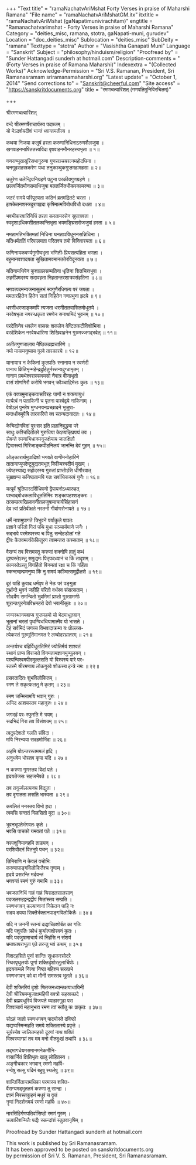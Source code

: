 +++
"Text title" = "ramaNachatvAriMshat Forty Verses in praise of Maharshi Ramana"
"File name" = "ramaNachatvAriMshatGM.itx"
itxtitle = "ramaNachatvAriMshat (gaNapatimunivirachitam)"
engtitle = "Ramanachatvarimshat - Forty Verses in praise of Maharshi Ramana"
Category = "deities_misc, ramana, stotra, gaNapati-muni, gurudev"
Location = "doc_deities_misc"
Sublocation = "deities_misc"
SubDeity = "ramana"
Texttype = "stotra"
Author = "Vasishtha Ganapati Muni"
Language = "Sanskrit"
Subject = "philosophy/hinduism/religion"
"Proofread by" = "Sunder Hattangadi sunderh at hotmail.com"
Description-comments = "(Forty Verses in praise of Ramana Maharshi)"
Indexextra = "(Collected Works)"
Acknowledge-Permission = "Sri V.S. Ramanan, President, Sri Ramanasramam sriramanamaharshi.org"
"Latest update" = "October 1, 2014"
"Send corrections to" = "Sanskrit@cheerful.com"
"Site access" = "https://sanskritdocuments.org"
title = "रमणचत्वारिंशत् (गणपतिमुनिविरचितम्)"

+++
  
 श्रीरमणचत्वारिंशत्   
  
वन्दे श्रीरमणर्षेराचार्यस्य पदाब्जम् ।  
यो मेऽदर्शयदीशं भान्तं ध्वान्तमतीत्य ॥  
  
कथया निजया कलुषं हरता करुणानिधिनाऽरुणशैलजुषा ।  
खगवाहनभाषिततत्त्वविदा वृषवाहनमौनरहस्यभृता ॥ १॥  
  
गणराण्मुखसूरिसभागुरुणा गुणसञ्चयरत्नमहोदधिना ।  
घनगूढसहस्रकरेण यथा तनुकञ्चुकगुप्तमहामहसा ॥ २॥  
  
चतुरेण चलेन्द्रियनिग्रहणे पटुना परकीयगुणग्रहणे ।  
छलवर्जितमौनसमाधिजुषा बलतर्जितभीकरकामरुषा ॥ ३॥  
  
जठरं समये परिपूरयता कठिनं व्रतमद्रितटे चरता ।  
झषकेतनशस्त्रदुरापहृदा कृषिमात्मविबोधविधौ दधता ॥ ४॥  
  
भवभीकरवारिनिधिं तरता करतामरसेन सुपात्रवता ।  
स्वदृशाऽधिकशीतलकान्तिभृता भयमङ्घ्रिसरोजजुषां हरता ॥ ५॥  
  
नमतामतिभक्तिमतां निधिना घनतापविधूननसन्निधिना ।  
यतिधर्मततिं परिपालयता परितश्च तमो विनिवारयता ॥ ६॥  
  
फणिनायकवर्ण्यगुणौघभृता भणितीः प्रियसत्यहिता भणता ।  
बहुमानवशादयता सुखितामवमानततेरविदूनवता ॥ ७॥  
  
यतिनामधिपेन कुशाग्रलसन्मतिना धृतिना शितचित्तभुवा ।  
लहरींप्रमदस्य सदावहता निहतान्तरशात्रवसंहतिना ॥ ८॥  
  
भगवत्पदमन्यजनासुलभं स्वगुणैरधिगत्य परं जयता ।  
ममतारहितेन हितेन सतां निहितेन गणप्रभुणा हृदये ॥ ९॥  
  
धरणीधरजाङ्कमपि त्यजता धरणीतलवासितमोधुतये ।  
नरवेषभृता नगरन्ध्रकृता रमणेन सनाथमिदं भुवनम् ॥ १०॥  
  
परदेशिनेव धवलेन वाससः शकलेन वेष्टितकटीविशोभिना ।  
वरदेशिकेन नरवेषधारिणा शिखिवाहनेन गुरुमज्जगद्भवेत् ॥ ११॥  
  
अतीतगुणजालाय नैष्ठिकब्रह्मचारिणे ।  
नमो मायामनुष्याय गुरवे तारकारये ॥ १२॥  
  
यानायात्र न केकिनां कुलपतिः स्नानाय न स्वर्णदी  
पानाय क्षितिभृन्महेन्द्रदुहितुर्नस्तन्यदुग्धामृतम् ।  
गानाय प्रमथेश्वरास्सवयसो नैवात्र वीणाभृतो  
वासं शोणगिरौ करोषि भगवन् क्रौञ्चाद्रिभेत्तः कुतः ॥ १३॥  
  
एकं वक्त्रमुमाङ्कवासविरहः पाणौ न शक्त्यायुधं  
मर्त्यत्वं न पताकिनी च पृतना पार्श्वद्वये नाकिनाम् ।  
वेषोऽलं पुनरेष मुग्धनयनप्रच्छादने भूजुषा-  
मन्तर्धानमुपैषि तारकरिपो क्व स्तन्यदायादतः ॥ १४॥  
  
केचिद्योगविदां पुरःसर इति प्रज्ञानिबुद्ध्या परे  
साधुः कश्चिदितीतरे गुरुधिया केऽप्यङ्घ्रिपद्मं तव ।  
सेवन्ते रमणाभिधानमनुजक्षेमाय जातक्षितौ  
द्वित्रास्त्वां गिरिजाङ्कपीठनिलयं जानन्ति देवं गुहम् ॥ १५॥  
  
ओङ्कारार्थमुपादिशो भगवते वाणीमनोहारिणे  
तातायाप्युपदेष्टुमुद्यतमभूत् किञ्चित्त्वदीयं मुखम् ।  
ज्येष्ठस्याद्य सहोदरस्य गुरुतां प्राप्तोऽसि धीगौरवात्  
सुब्रह्मण्य कनिष्ठतामपि गतः सर्वाधिकस्त्वं गुणैः ॥ १६॥  
  
यत्पूर्वं श्रुतिपारदर्शिधिषणो द्वैपायनोऽध्यारुहत्  
पश्चाद्बोधकलाविधूततिमिरः शङ्कापहश्शङ्करः ।  
तत्सम्प्रत्यखिलावनीतलजुषामाचार्यसिंहासनं  
देव त्वां प्रतिवीक्षते नरतनो गीर्वाणसेनापते ॥ १७॥  
  
धर्मे नाशमुपागते त्रिभुवने पर्याकुले पापतः  
प्रज्ञाने परितो गिरां पथि मुधा सञ्चार्यमाणे जनैः ।  
सद्भावे परमेश्वरस्य च पितुः सन्देहडोलां गते  
द्वीपः कैतवमर्त्यकेकितुरग त्वामन्तरा कस्सताम् ॥ १८॥  
  
वैराग्यं तव वित्तमस्तु करुणां शक्नोषि हातुं कथं  
दूश्यस्तेऽस्तु समुद्यमः पितृपदध्यानं च किं तादृशम् ।  
कामस्तेऽस्तु विगर्हितो विनमतां रक्षा च किं गर्हिता  
स्कन्दच्छद्ममनुष्य किं नु समयं कञ्चित्समुद्वीक्षसे ॥ १९॥  
  
दूरं याहि कुवाद धर्मवृष ते नेतः परं पङ्गुता  
दुर्भ्रान्ते भुवनं जहीहि परितो वर्धस्व संसत्सताम् ।  
सोदर्येण समन्वितो भुवमिमां प्राप्तो गुरुग्रामणीः  
शूरान्तःपुरनेत्रविभ्रमहरो देवो भवानीसुतः ॥ २०॥  
  
जन्मस्थानमवाप्य गुप्तमहमो यो भेदमाधूतवान्  
भूतानां चरतां पृथग्विधधियामात्मैव यो भासते ।  
देहं सर्वमिदं जगच्च विभवादाक्रम्य यः प्रोल्लस-  
त्येकस्तं गुरुमूर्तिमानमत रे लम्बोदरभ्रातरम् ॥ २१॥  
  
अन्तर्यश्च बहिर्विधूततिमिरं ज्योतिर्मयं शाश्वतं  
स्थानं प्राप्य विराजते विनमतामज्ञानमुन्मूलयन् ।  
पश्यन्विश्वमपीदमुल्लसति यो विश्वस्य पारे पर-  
स्तस्मै श्रीरमणाय लोकगुरवे शोकस्य हन्त्रे नमः ॥ २२॥  
  
प्रसरतादितः शुभविलोकितम् ।  
रमण ते सकृत्फलतु मे कृतम् ॥ २३॥  
  
रमण जन्मिनामयि भवान् गुरुः ।  
अभिद आशयस्तव महानुरुः ॥ २४॥  
  
जगदहं परः स्फुरति मे त्रयम् ।  
सदभिदं गिरा तव विसंशयम् ॥ २५॥  
  
त्वदुपदेशतो गलति संविदा ।  
मयि निरन्यया सदहमोर्भिदा ॥ २६॥  
  
अहमि योऽन्तरस्तममलं हृदि ।  
अनुभवेम भोस्तव कृपा यदि ॥ २७॥  
  
न करुणा गुणस्तव विदां पते ।  
हृदयतेजसः सहजभैवते ॥ २८॥  
  
तव तनुर्ज्वलत्यनघ विद्युता ।  
तव दृगातता लसति भास्वता ॥ २९॥  
  
कबलितं मनस्तव विभो हृदा ।  
त्वमसि सन्ततं विलसितो मुदा ॥ ३०॥  
  
भुवनभूपतेर्भगवतः कृते ।  
भवसि पाचको यमवतां पते ॥ ३१॥  
  
नरपशूनिमानहमि ताडयन् ।  
परशिवौदनं वितनुषे पचन् ॥ ३२॥  
  
तिमिराणि न केवलं वचोभिः  
करुणापाङ्गविलोकितैश्च नॄणाम् ।  
हृदये प्रसरन्ति मर्दयन्तं  
भगवन्तं रमणं गुरुं नमामि ॥ ३३॥  
  
भवजलनिधिं गाहं गाहं चिरादलसालसान्  
पदजलरुहद्वन्द्वद्वीपं श्रितांस्तव सम्प्रति ।  
रमणभगवन् कल्याणानां निकेतन पाहि नः  
सदय दयया सिक्तैर्भक्तानपाङ्गविलोकितैः ॥ ३४॥  
  
यदि न जननी स्तन्यं दद्याच्छिशोर्बत का गतिः  
यदि पशुपतिः क्रोधं कुर्यात्पशोरवनं कुतः ।  
यदि पदजुषामाचार्य त्वं निहंसि न संशयं  
भ्रमशतपराभूता एते तरन्तु भवं कथम् ॥ ३५॥  
  
विशदहसिते पूर्णा शान्तिः सुधाकरसोदरे  
स्थिरपृथुलयोः पूर्णा शक्तिर्दृशोरतुलार्चिषोः ।  
हृदयकमले नित्या निष्ठा बहिश्च सरत्प्रभे  
रमणभगवन् को वा मौनी समस्तव भूतले ॥ ३६॥  
  
देवी शक्तिरियं दृशोः श्रितजनध्वान्तक्षयाधायिनी  
देवी श्रीरियमम्बुजाक्षमहिषी वक्त्रो सहस्रच्छदे ।  
देवी ब्रह्मवधूरियं विजयते व्याहारगूढा परा  
विश्वाचार्य महानुभाव रमण त्वां स्तौतु कः प्राकृतः ॥ ३७॥  
  
सोऽहं जातो रमणभगवन् पादयोस्ते दविष्ठो  
यद्यप्यस्मिन्महति समये शक्तिलास्ये प्रवृत्ते ।  
सूर्यस्येव ज्वलितमहसो दूरगां नाथ शक्तिं  
विश्वस्याग्य्रां तव मम मनो वीतदुःखं तथापि ॥ ३८॥  
  
तद्भागधेयमसमानमनेकमौनि-  
वासार्जितं क्षितिभृतः खलु लोहितस्य ।  
अङ्गीचकार भगवान् रमणो महर्षि-  
रन्येषु सत्सु यदिमं बहुषु स्थलेषु ॥ ३९॥  
  
शान्तिर्नितान्तमधिका परमास्य शक्ति-  
र्वैराग्यमद्भुततमं करुणा तु सान्द्रा ।  
ज्ञानं निरस्तकुहनं मधुरं च वॄत्तं  
नॄणां निदर्शनमयं रमणो महर्षिः ॥ ४०॥  
  
नारसिंहिर्गणपतिर्वासिष्ठो रमणं गुरुम् ।  
चत्वारिंशन्मितैः पद्यैः स्कन्दांशं स्तुतवानृषिम् ॥  
  
  
  
  
  
Proofread by Sunder Hattangadi sunderh at hotmail.com  
  
This work is published by Sri Ramanasramam.  
It has been approved to be posted on sanskritdocuments.org  
by permission of Sri V. S. Ramanan, President, Sri Ramanasramam.  
  
